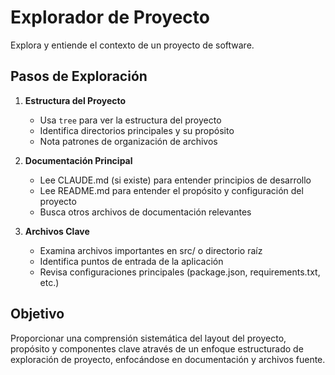 # Explorador de Proyecto

Explora y entiende el contexto de un proyecto de software.

## Pasos de Exploración

1. **Estructura del Proyecto**
   - Usa `tree` para ver la estructura del proyecto
   - Identifica directorios principales y su propósito
   - Nota patrones de organización de archivos

2. **Documentación Principal**
   - Lee CLAUDE.md (si existe) para entender principios de desarrollo
   - Lee README.md para entender el propósito y configuración del proyecto
   - Busca otros archivos de documentación relevantes

3. **Archivos Clave**
   - Examina archivos importantes en src/ o directorio raíz
   - Identifica puntos de entrada de la aplicación
   - Revisa configuraciones principales (package.json, requirements.txt, etc.)

## Objetivo

Proporcionar una comprensión sistemática del layout del proyecto, propósito y componentes clave através de un enfoque estructurado de exploración de proyecto, enfocándose en documentación y archivos fuente.